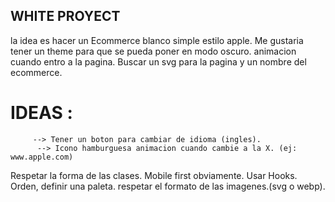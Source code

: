 ## WHITE PROYECT

<!-- !DISEÑO -->
la idea es hacer un Ecommerce blanco simple estilo apple.
Me gustaria tener un theme para que se pueda poner en modo oscuro.
animacion cuando entro a la pagina.
Buscar un svg para la pagina y un nombre del ecommerce.
         
# IDEAS :   
         --> Tener un boton para cambiar de idioma (ingles).
          --> Icono hamburguesa animacion cuando cambie a la X. (ej: www.apple.com)

<!--! Funciones -->
Respetar la forma de las clases.
Mobile first obviamente.
Usar Hooks.
Orden, definir una paleta.
respetar el formato de las imagenes.(svg o webp).






